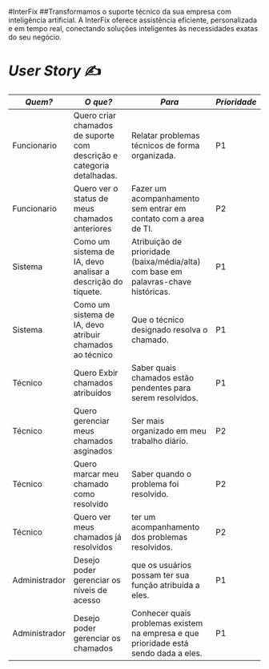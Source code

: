 #InterFix
##Transformamos o suporte técnico da sua empresa com inteligência artificial. A InterFix oferece assistência eficiente, personalizada e em tempo real, conectando soluções inteligentes às necessidades exatas do seu negócio.
# *User Story* ✍️

|*Quem?*        | *O que?*                                                              |*Para*                                                                                | *Prioridade* |    
|---------------|-----------------------------------------------------------------------|--------------------------------------------------------------------------------------|--------------|
|Funcionario    | Quero criar chamados de suporte com descrição e categoria detalhadas. | Relatar problemas técnicos de forma organizada.                                      |P1            |
|Funcionario    | Quero ver o status de meus chamados anteriores                        | Fazer um acompanhamento sem entrar em contato com a area de TI.                      |P2            |
|Sistema        | Como um sistema de IA, devo analisar a descrição do tíquete.          | Atribuição de prioridade (baixa/média/alta) com base em palavras-chave históricas.   |P1            |
|Sistema        | Como um sistema de IA, devo atribuir chamados ao técnico              | Que o técnico designado resolva o chamado.                                           |P1            |
|Técnico        | Quero Exbir chamados atribuídos                                       | Saber quais chamados estão pendentes para serem resolvidos.                          |P1            | 
|Técnico        | Quero gerenciar meus chamados asginados                               | Ser mais organizado em meu trabalho diário.                                          |P2            |
|Técnico        | Quero marcar meu chamado como resolvido                               | Saber quando o problema foi resolvido.                                               |P2            |
|Técnico        | Quero ver meus chamados já resolvidos                                 | ter um acompanhamento dos problemas resolvidos.                                      |P2            | 
|Administrador  | Desejo poder gerenciar os níveis de acesso                            | que os usuários possam ter sua função atribuída a eles.                              |P1            |
|Administrador  | Desejo poder gerenciar os chamados                                    | Conhecer quais problemas existem na empresa e que prioridade está sendo dada a eles. |P1         
